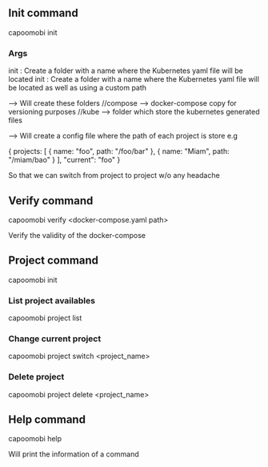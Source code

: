## Init command

capoomobi init <args>

### Args

init <name>: Create a folder with a name where the Kubernetes yaml file will be located
init <name> <path>: Create a folder with a name where the Kubernetes yaml file will be located as well as using a custom path

--> Will create these folders
<path>/<name>/compose --> docker-compose copy for versioning purposes
<path>/<name>/kube --> folder which store the kubernetes generated files

--> Will create a config file where the path of each project is store e.g

{
  projects: [
    {
      name: "foo",
      path: "/foo/bar"
    },
    {
      name: "Miam",
      path: "/miam/bao"
    }
  ],
  "current": "foo"
}


So that we can switch from project to project w/o any headache

## Verify command

capoomobi verify <docker-compose.yaml path>

Verify the validity of the docker-compose

## Project command

capoomobi init <main> <args>

### List project availables

capoomobi project list

### Change current project

capoomobi project switch <project_name>

### Delete project

capoomobi project delete <project_name>

## Help command

capoomobi help <command>

Will print the information of a command

